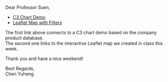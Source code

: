 Dear Professor Suen,<br> 
- [C3 Chart Demo](http://dev-edward-chen.pantheonsite.io/C3_Chart_Demo/chart.html)
- [Leaflet Map with Filters](http://dev-edward-chen.pantheonsite.io/Leaflet_Map_X/map3.html)

The first link above connects to a C3 chart demo based on the company product database.<br>
The second one links to the interavtive Leaflet map we created in class this week.<br> 

Thank you and have a nice weekend!

Best Regards,<br>
Chen Yuheng

